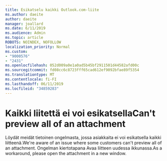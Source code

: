 ```yaml
---
title: Esikatselu kaikki Outlook.com-liite
ms.author: daeite
author: daeite
manager: joallard
ms.date: 6/11/2019
ms.audience: Admin
ms.topic: article
ROBOTS: NOINDEX, NOFOLLOW
localization_priority: Normal
ms.custom:
- "9000576"
- "2431"
ms.openlocfilehash: 052d009a0e1a0ad5b45bf2911501d44582afd00c
ms.sourcegitcommit: fd08cc6c8723fff65cad612ef9092bfae89f5354
ms.translationtype: MT
ms.contentlocale: fi-FI
ms.lasthandoff: 06/11/2019
ms.locfileid: "34859283"
---
```

# <a name="cant-preview-all-of-an-attachment"></a><span data-ttu-id="aa5db-102">Kaikki liitettä ei voi esikatsella</span><span class="sxs-lookup"><span data-stu-id="aa5db-102">Can't preview all of an attachment</span></span>

<span data-ttu-id="aa5db-103">Löydät meidät tietoinen ongelmasta, jossa asiakkaita ei voi esikatsella kaikki liitteenä.</span><span class="sxs-lookup"><span data-stu-id="aa5db-103">We're aware of an issue where some customers can't preview all of an attachment.</span></span> <span data-ttu-id="aa5db-104">Ongelman kiertotapana Avaa liitteen uudessa ikkunassa.</span><span class="sxs-lookup"><span data-stu-id="aa5db-104">As a workaround, please open the attachment in a new window.</span></span>